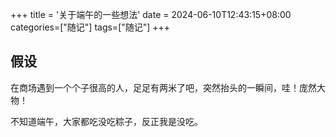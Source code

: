 +++
title = '关于端午的一些想法'
date = 2024-06-10T12:43:15+08:00
categories=["随记"]
tags=["随记"]
+++

## 假设

在商场遇到一个个子很高的人，足足有两米了吧，突然抬头的一瞬间，哇！庞然大物！

不知道端午，大家都吃没吃粽子，反正我是没吃。
